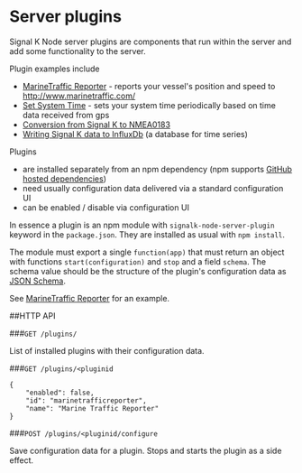 # Server plugins

Signal K Node server plugins are components that run within the server and add some functionality to the server.

Plugin examples include
- [MarineTraffic Reporter](https://github.com/tkurki/marinetrafficreporter) - reports your vessel's position and speed to http://www.marinetraffic.com/
- [Set System Time](https://github.com/tkurki/set-system-time) - sets your system time periodically based on time data received from gps
- [Conversion from Signal K to NMEA0183](https://github.com/SignalK/signalk-to-nmea0183)
- [Writing Signal K data to InfluxDb](https://github.com/tkurki/signalk-to-influxdb) (a database for time series)

Plugins
- are installed separately from an npm dependency (npm supports [GitHub hosted dependencies](https://docs.npmjs.com/files/package.json#github-urls))
- need usually configuration data delivered via a standard configuration UI
- can be enabled / disable via configuration UI

In essence a plugin is an npm module with `signalk-node-server-plugin` keyword in the `package.json`. They are installed as usual with `npm install`.

The module must export a single `function(app)` that must return an object with functions `start(configuration)` and `stop` and a field `schema`. The schema value should be the structure of the plugin's configuration data as [JSON Schema](http://json-schema.org/).

See [MarineTraffic Reporter](https://github.com/tkurki/marinetrafficreporter) for an example.

##HTTP API

###`GET /plugins/`

List of installed plugins with their configuration data.

###`GET /plugins/<pluginid`

```
{
	"enabled": false,
	"id": "marinetrafficreporter",
	"name": "Marine Traffic Reporter"
}
```

###`POST /plugins/<pluginid/configure`

Save configuration data for a plugin. Stops and starts the plugin as a side effect.
